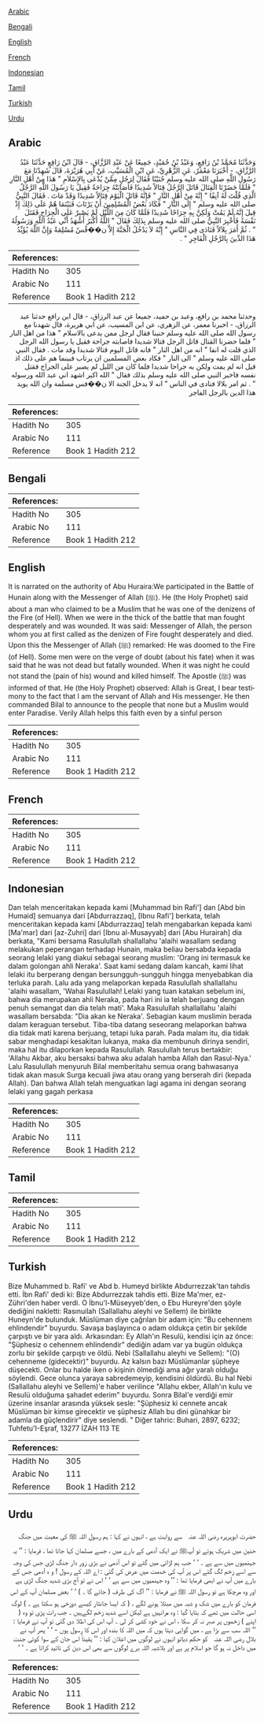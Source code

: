 [Arabic](#arabic)

[Bengali](#bengali)

[English](#english)

[French](#french)

[Indonesian](#indonesian)

[Tamil](#tamil)

[Turkish](#turkish)

[Urdu](#urdu)

## Arabic


<div dir="rtl" lang="ar" style={{fontSize:'larger',backgroundColor:'#f8f9fa',padding:20}}>
وَحَدَّثَنَا مُحَمَّدُ بْنُ رَافِعٍ، وَعَبْدُ بْنُ حُمَيْدٍ، جَمِيعًا عَنْ عَبْدِ الرَّزَّاقِ، - قَالَ ابْنُ رَافِعٍ حَدَّثَنَا عَبْدُ الرَّزَّاقِ، - أَخْبَرَنَا مَعْمَرٌ، عَنِ الزُّهْرِيِّ، عَنِ ابْنِ الْمُسَيَّبِ، عَنْ أَبِي هُرَيْرَةَ، قَالَ شَهِدْنَا مَعَ رَسُولِ اللَّهِ صلى الله عليه وسلم حُنَيْنًا فَقَالَ لِرَجُلٍ مِمَّنْ يُدْعَى بِالإِسْلاَمِ ‏"‏ هَذَا مِنْ أَهْلِ النَّارِ ‏"‏ فَلَمَّا حَضَرْنَا الْقِتَالَ قَاتَلَ الرَّجُلُ قِتَالاً شَدِيدًا فَأَصَابَتْهُ جِرَاحَةٌ فَقِيلَ يَا رَسُولَ اللَّهِ الرَّجُلُ الَّذِي قُلْتَ لَهُ آنِفًا ‏"‏ إِنَّهُ مِنْ أَهْلِ النَّارِ ‏"‏ فَإِنَّهُ قَاتَلَ الْيَوْمَ قِتَالاً شَدِيدًا وَقَدْ مَاتَ ‏.‏ فَقَالَ النَّبِيُّ صلى الله عليه وسلم ‏"‏ إِلَى النَّارِ ‏"‏ فَكَادَ بَعْضُ الْمُسْلِمِينَ أَنْ يَرْتَابَ فَبَيْنَمَا هُمْ عَلَى ذَلِكَ إِذْ قِيلَ إِنَّهُ لَمْ يَمُتْ وَلَكِنَّ بِهِ جِرَاحًا شَدِيدًا فَلَمَّا كَانَ مِنَ اللَّيْلِ لَمْ يَصْبِرْ عَلَى الْجِرَاحِ فَقَتَلَ نَفْسَهُ فَأُخْبِرَ النَّبِيُّ صلى الله عليه وسلم بِذَلِكَ فَقَالَ ‏"‏ اللَّهُ أَكْبَرُ أَشْهَدُ أَنِّي عَبْدُ اللَّهِ وَرَسُولُهُ ‏"‏ ‏.‏ ثُمَّ أَمَرَ بِلاَلاً فَنَادَى فِي النَّاسِ ‏"‏ إِنَّهُ لاَ يَدْخُلُ الْجَنَّةَ إِلاَّ ن��فْسٌ مُسْلِمَةٌ وَإِنَّ اللَّهَ يُؤَيِّدُ هَذَا الدِّينَ بِالرَّجُلِ الْفَاجِرِ ‏"‏ ‏.‏
</div>
<div style={{backgroundColor:'#f8f9fa',padding:20, marginBottom: 10}}><table> <thead> <tr> <th>References:</th> <th></th> </tr> </thead> <tbody><tr><td>Hadith No</td><td>305</td></tr><tr><td>Arabic No</td><td>111</td></tr><tr><td>Reference</td><td>Book 1 Hadith 212</td></tr></tbody></table></div>


<div dir="rtl" lang="ar" style={{fontSize:'larger',backgroundColor:'#f8f9fa',padding:20}}>
وحدثنا محمد بن رافع، وعبد بن حميد، جميعا عن عبد الرزاق، - قال ابن رافع حدثنا عبد الرزاق، - اخبرنا معمر، عن الزهري، عن ابن المسيب، عن ابي هريرة، قال شهدنا مع رسول الله صلى الله عليه وسلم حنينا فقال لرجل ممن يدعى بالاسلام " هذا من اهل النار " فلما حضرنا القتال قاتل الرجل قتالا شديدا فاصابته جراحة فقيل يا رسول الله الرجل الذي قلت له انفا " انه من اهل النار " فانه قاتل اليوم قتالا شديدا وقد مات . فقال النبي صلى الله عليه وسلم " الى النار " فكاد بعض المسلمين ان يرتاب فبينما هم على ذلك اذ قيل انه لم يمت ولكن به جراحا شديدا فلما كان من الليل لم يصبر على الجراح فقتل نفسه فاخبر النبي صلى الله عليه وسلم بذلك فقال " الله اكبر اشهد اني عبد الله ورسوله " . ثم امر بلالا فنادى في الناس " انه لا يدخل الجنة الا ن��فس مسلمة وان الله يويد هذا الدين بالرجل الفاجر
</div>
<div style={{backgroundColor:'#f8f9fa',padding:20, marginBottom: 10}}><table> <thead> <tr> <th>References:</th> <th></th> </tr> </thead> <tbody><tr><td>Hadith No</td><td>305</td></tr><tr><td>Arabic No</td><td>111</td></tr><tr><td>Reference</td><td>Book 1 Hadith 212</td></tr></tbody></table></div>

## Bengali


<div dir="ltr" lang="bn" style={{fontSize:'larger',backgroundColor:'#f8f9fa',padding:20}}>

</div>
<div style={{backgroundColor:'#f8f9fa',padding:20, marginBottom: 10}}><table> <thead> <tr> <th>References:</th> <th></th> </tr> </thead> <tbody><tr><td>Hadith No</td><td>305</td></tr><tr><td>Arabic No</td><td>111</td></tr><tr><td>Reference</td><td>Book 1 Hadith 212</td></tr></tbody></table></div>

## English


<div dir="ltr" lang="en" style={{fontSize:'larger',backgroundColor:'#f8f9fa',padding:20}}>
It is narrated on the authority of Abu Huraira:We participated in the Battle of Hunain along with the Messenger of Allah (ﷺ). He (the Holy Prophet) said about a man who claimed to be a Muslim that he was one of the denizens of the Fire (of Hell). When we were in the thick of the battle that man fought desperately and was wounded. It was said: Messenger of Allah, the person whom you at first called as the denizen of Fire fought desperately and died. Upon this the Messenger of Allah (ﷺ) remarked: He was doomed to the Fire (of Hell). Some men were on the verge of doubt (about his fate) when it was said that he was not dead but fatally wounded. When it was night he could not stand the (pain of his) wound and killed himself. The Apostle (ﷺ) was informed of that. He (the Holy Prophet) observed: Allah is Great, I bear testimony to the fact that I am the servant of Allah and His messenger. He then commanded Bilal to announce to the people that none but a Muslim would enter Paradise. Verily Allah helps this faith even by a sinful person
</div>
<div style={{backgroundColor:'#f8f9fa',padding:20, marginBottom: 10}}><table> <thead> <tr> <th>References:</th> <th></th> </tr> </thead> <tbody><tr><td>Hadith No</td><td>305</td></tr><tr><td>Arabic No</td><td>111</td></tr><tr><td>Reference</td><td>Book 1 Hadith 212</td></tr></tbody></table></div>

## French


<div dir="ltr" lang="fr" style={{fontSize:'larger',backgroundColor:'#f8f9fa',padding:20}}>

</div>
<div style={{backgroundColor:'#f8f9fa',padding:20, marginBottom: 10}}><table> <thead> <tr> <th>References:</th> <th></th> </tr> </thead> <tbody><tr><td>Hadith No</td><td>305</td></tr><tr><td>Arabic No</td><td>111</td></tr><tr><td>Reference</td><td>Book 1 Hadith 212</td></tr></tbody></table></div>

## Indonesian


<div dir="ltr" lang="id" style={{fontSize:'larger',backgroundColor:'#f8f9fa',padding:20}}>
Dan telah menceritakan kepada kami [Muhammad bin Rafi'] dan [Abd bin Humaid] semuanya dari [Abdurrazzaq], [Ibnu Rafi'] berkata, telah menceritakan kepada kami [Abdurrazzaq] telah mengabarkan kepada kami [Ma'mar] dari [az-Zuhri] dari [Ibnu al-Musayyab] dari [Abu Hurairah] dia berkata, "Kami bersama Rasulullah shallallahu 'alaihi wasallam sedang melakukan peperangan terhadap Hunain, maka beliau bersabda kepada seorang lelaki yang diakui sebagai seorang muslim: 'Orang ini termasuk ke dalam golongan ahli Neraka'. Saat kami sedang dalam kancah, kami lihat lelaki itu berperang dengan bersungguh-sungguh hingga menyebabkan dia terluka parah. Lalu ada yang melaporkan kepada Rasulullah shallallahu 'alaihi wasallam, 'Wahai Rasulullah! Lelaki yang tuan katakan sebelum ini, bahwa dia merupakan ahli Neraka, pada hari ini ia telah berjuang dengan penuh semangat dan dia telah mati'. Maka Rasulullah shallallahu 'alaihi wasallam bersabda: "Dia akan ke Neraka'. Sebagian kaum muslimin berada dalam keraguan tersebut. Tiba-tiba datang seseorang melaporkan bahwa dia tidak mati karena berjuang, tetapi luka parah. Pada malam itu, dia tidak sabar menghadapi kesakitan lukanya, maka dia membunuh dirinya sendiri, maka hal itu dilaporkan kepada Rasulullah. Rasulullah terus bertakbir: 'Allahu Akbar, aku bersaksi bahwa aku adalah hamba Allah dan Rasul-Nya.' Lalu Rasulullah menyuruh Bilal memberitahu semua orang bahwasanya tidak akan masuk Surga kecuali jiwa atau orang yang berserah diri (kepada Allah). Dan bahwa Allah telah menguatkan lagi agama ini dengan seorang lelaki yang gagah perkasa
</div>
<div style={{backgroundColor:'#f8f9fa',padding:20, marginBottom: 10}}><table> <thead> <tr> <th>References:</th> <th></th> </tr> </thead> <tbody><tr><td>Hadith No</td><td>305</td></tr><tr><td>Arabic No</td><td>111</td></tr><tr><td>Reference</td><td>Book 1 Hadith 212</td></tr></tbody></table></div>

## Tamil


<div dir="ltr" lang="ta" style={{fontSize:'larger',backgroundColor:'#f8f9fa',padding:20}}>

</div>
<div style={{backgroundColor:'#f8f9fa',padding:20, marginBottom: 10}}><table> <thead> <tr> <th>References:</th> <th></th> </tr> </thead> <tbody><tr><td>Hadith No</td><td>305</td></tr><tr><td>Arabic No</td><td>111</td></tr><tr><td>Reference</td><td>Book 1 Hadith 212</td></tr></tbody></table></div>

## Turkish


<div dir="ltr" lang="tr" style={{fontSize:'larger',backgroundColor:'#f8f9fa',padding:20}}>
Bize Muhammed b. Rafi' ve Abd b. Humeyd birlikte Abdurrezzak'tan tahdis etti. İbn Rafi' dedi ki: Bize Abdurrezzak tahdis etti. Bize Ma'mer, ez-Zühri'den haber verdi. O İbnu'l-Müseyyeb'den, o Ebu Hureyre'den şöyle dediğini nakletti: Rasınuilah (Sallallahu aleyhi ve Sellem) ile birlikte Huneyn'de bulunduk. Müslüman diye çağrılan bir adam için: "Bu cehennem ehlindendir" buyurdu. Savaşa başlayınca o adam oldukça çetin bir şekilde çarpıştı ve bir yara aldı. Arkasından: Ey Allah'ın Resulü, kendisi için az önce: "Şüphesiz o cehennem ehlindendir" dediğin adam var ya bugün oldukça zorlu bir şekilde çarpıştı ve öldü. Nebi (Sallallahu aleyhi ve Sellem): "(O) cehenneme (gidecektir)" buyurdu. Az kalsın bazı Müslümanlar şüpheye düşecekti. Onlar bu halde iken o kişinin ölmediği ama ağır yaralı olduğu söylendi. Gece olunca yaraya sabredemeyip, kendisini öldürdü. Bu hal Nebi (Sallallahu aleyhi ve Sellem)'e haber verilince "Allahu ekber, Allah'ın kulu ve ResuIü olduğuma şahadet ederim" buyurdu. Sonra Bilal'e verdiği emir üzerine insanlar arasında yüksek sesle: "Şüphesiz ki cennete ancak Müslüman bir kimse girecektir ve şüphesiz Allah bu dini günahkar bir adamla da güçlendirir" diye seslendi. " Diğer tahric: Buhari, 2897, 6232; Tuhfetu'I-Eşraf, 13277 İZAH 113 TE
</div>
<div style={{backgroundColor:'#f8f9fa',padding:20, marginBottom: 10}}><table> <thead> <tr> <th>References:</th> <th></th> </tr> </thead> <tbody><tr><td>Hadith No</td><td>305</td></tr><tr><td>Arabic No</td><td>111</td></tr><tr><td>Reference</td><td>Book 1 Hadith 212</td></tr></tbody></table></div>

## Urdu


<div dir="rtl" lang="ur" style={{fontSize:'larger',backgroundColor:'#f8f9fa',padding:20}}>
حضرت ابوہریرہ ‌رضی ‌اللہ ‌عنہ ‌ ‌ سے روایت ہے ، انہوں نے کہا : ہم رسول اللہ ﷺ کی معیت میں جنگ حنین میں شریک ہوئے تو آپﷺ نے ایک آدمی کے بارے میں ، جسے مسلمان کہا جاتا تھا ، فرمایا : ’’ یہ جہنمیوں میں سے ہے ۔ ‘ ‘ جب ہم لڑائی میں گئے تو اس آدمی نے بڑی زور دار جنگ لڑی جس کی وجہ سے اسے زخم لگ گئے اس پر آپ کی خدمت میں عرض کی گئی : اے اللہ کے رسول ! و ہ آدمی جس کے بارے میں آپ نے ابھی فرمایا تھا : ’’ وہ جہنمیوں میں سے ہے ‘ ‘ اس نے تو آج بڑی شدید جنگ لڑی ہے اور وہ مرچکا ہے تو رسول اللہ ﷺ نے فرمایا : ’’ آگ کی طرف ( جائے گا ۔ ) ‘ ‘ بعض مسلمان آپ کے اس فرمان کو بارے میں شک و شبہ میں مبتلا ہونے لگے ، ( کہ ایسا جانثار کیسے دوزخی ہو سکتا ہے ۔ ) لوگ اسی حالت میں تھے کہ بتایا گیا : وہ مرانہیں ہے لیکن اسے شدید زخم لگےہیں ۔ جب رات پڑی تو وہ ( اپنے ) زخموں پر صبر نہ کر سکا ، اس نے خود کشی کر لی ۔ آپ اس کی اطلا دی گئی تو آپ نے فرمایا : ’’ اللہ سب سے بڑا ہے ، میں گواہی دیتا ہوں کہ میں اللہ کا بندہ اور اس کا رسول ہوں - ‘ ‘ پھر آپ نے بلال ‌رضی ‌اللہ ‌عنہ ‌ ‌ کو حکم دیاتو انہوں نے لوگوں میں اعلان کیا : ’’ یقیناً اس جان کے سوا کوئی جنت میں داخل نہ ہو گا جو اسلام پر ہے اور بلاشبہ اللہ برے لوگوں سے بھی اس دین کی تائید کراتا ہے ۔ ‘ ‘
</div>
<div style={{backgroundColor:'#f8f9fa',padding:20, marginBottom: 10}}><table> <thead> <tr> <th>References:</th> <th></th> </tr> </thead> <tbody><tr><td>Hadith No</td><td>305</td></tr><tr><td>Arabic No</td><td>111</td></tr><tr><td>Reference</td><td>Book 1 Hadith 212</td></tr></tbody></table></div>